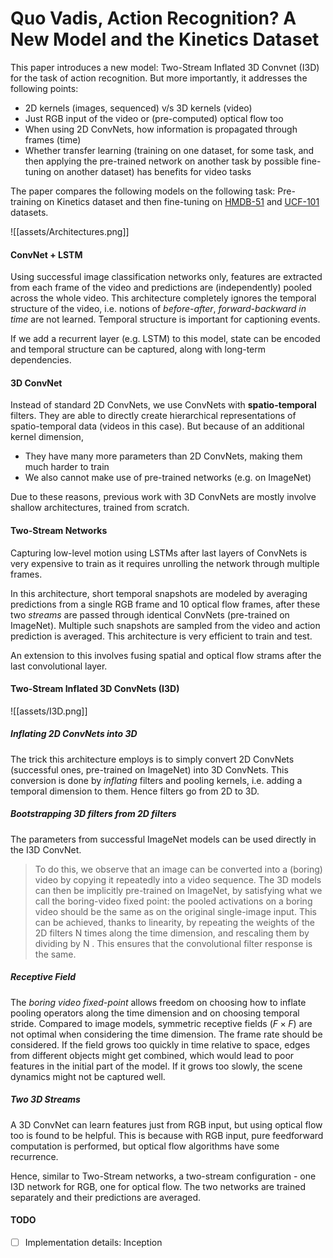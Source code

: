 # Quo Vadis, Action Recognition? A New Model and the Kinetics Dataset
This paper introduces a new model: Two-Stream Inflated 3D Convnet (I3D) for the task of action recognition. But more importantly, it addresses the following points:
* 2D kernels (images, sequenced)  v/s 3D kernels (video)
* Just RGB input of the video or (pre-computed) optical flow too
* When using 2D ConvNets, how information is propagated through frames (time)
* Whether transfer learning (training on one dataset, for some task, and then applying the pre-trained network on another task by possible fine-tuning on another dataset) has benefits for video tasks


The paper compares the following models on the following task: Pre-training on Kinetics dataset and then fine-tuning on [HMDB-51](https://paperswithcode.com/dataset/hmdb51) and [UCF-101](https://paperswithcode.com/dataset/ucf101) datasets.

![[assets/Architectures.png]]

#### ConvNet + LSTM
Using successful image classification networks only, features are extracted from each frame of the video and predictions are (independently) pooled across the whole video. This architecture completely ignores the temporal structure of the video, i.e. notions of *before-after*, *forward-backward in time* are not learned. Temporal structure is important for captioning events.

If we add a recurrent layer (e.g. LSTM) to this model, state can be encoded and temporal structure can be captured, along with long-term dependencies.

#### 3D ConvNet
Instead of standard 2D ConvNets, we use ConvNets with **spatio-temporal** filters. They are able to directly create hierarchical representations of spatio-temporal data (videos in this case). But because of an additional kernel dimension, 
* They have many more parameters than 2D ConvNets, making them much harder to train
* We also cannot make use of pre-trained networks (e.g. on ImageNet)

Due to these reasons, previous work with 3D ConvNets are mostly involve shallow architectures, trained from scratch.

#### Two-Stream Networks
Capturing low-level motion using LSTMs after last layers of ConvNets is very expensive to train as it requires unrolling the network through multiple frames.

In this architecture, short temporal snapshots are modeled by averaging predictions from a single RGB frame and 10 optical flow frames, after these two *streams* are passed through identical ConvNets (pre-trained on ImageNet). Multiple such snapshots are sampled from the video and action prediction is averaged. This architecture is very efficient to train and test.

An extension to this involves fusing spatial and optical flow strams after the last convolutional layer.

#### Two-Stream Inflated 3D ConvNets (I3D)
![[assets/I3D.png]]
##### Inflating 2D ConvNets into 3D
The trick this architecture employs is to simply convert 2D ConvNets (successful ones, pre-trained on ImageNet) into 3D ConvNets. This conversion is done by *inflating* filters and pooling kernels, i.e. adding a temporal dimension to them. Hence filters go from 2D to 3D.

##### Bootstrapping 3D filters from 2D filters
The parameters from successful ImageNet models can be used directly in the I3D ConvNet. 
>  To do this, we observe that an image can be converted into a (boring) video by copying it repeatedly into a video sequence. The 3D models can then be  implicitly pre-trained on ImageNet, by satisfying what we call the boring-video fixed point: the pooled activations on a boring video should be the same as on  the original single-image input. This can be achieved, thanks to linearity, by repeating the weights of the 2D filters N times along the time dimension, and rescaling them by dividing by N . This ensures that the convolutional filter response is the same.

##### Receptive Field
The *boring video fixed-point* allows freedom on choosing how to inflate pooling operators along the time dimension and on choosing temporal stride.
Compared to image models, symmetric receptive fields ($F \times F$) are not optimal when considering the time dimension. The frame rate should be considered. If the field grows too quickly in time relative to space, edges from different objects might get combined, which would lead to poor features in the initial part of the model. If it grows too slowly, the scene dynamics might not be captured well.

##### Two 3D Streams
A 3D ConvNet can learn features just from RGB input, but using optical flow too is found to be helpful. This is because with RGB input, pure feedforward computation is performed, but optical flow algorithms have some recurrence.

Hence, similar to Two-Stream networks, a two-stream configuration - one I3D network for RGB, one for optical flow. The two networks are trained separately and their predictions are averaged.

#### TODO
- [ ] Implementation details: Inception